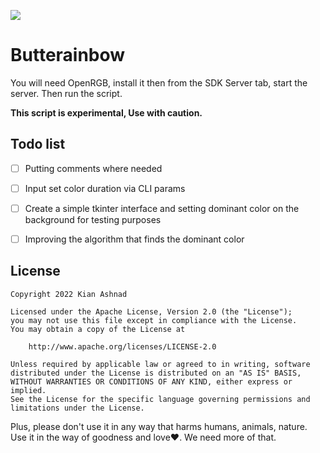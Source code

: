 ![](https://github.com/kianashnad/Butterainbow/blob/main/banner.jpg)

# Butterainbow
You will need OpenRGB, install it then from the SDK Server tab, start the server. Then run the script.

**This script is experimental, Use with caution.**

## Todo list
- [ ] Putting comments where needed
- [ ] Input set color duration via CLI params
- [ ] Create a simple tkinter interface and setting dominant color on the background for testing purposes
- [ ] Improving the algorithm that finds the dominant color


## License
```
Copyright 2022 Kian Ashnad

Licensed under the Apache License, Version 2.0 (the "License");
you may not use this file except in compliance with the License.
You may obtain a copy of the License at

    http://www.apache.org/licenses/LICENSE-2.0

Unless required by applicable law or agreed to in writing, software
distributed under the License is distributed on an "AS IS" BASIS,
WITHOUT WARRANTIES OR CONDITIONS OF ANY KIND, either express or implied.
See the License for the specific language governing permissions and
limitations under the License.
```
Plus, please don't use it in any way that harms humans, animals, nature. Use it in the way of goodness and love❤. We need more of that. ️